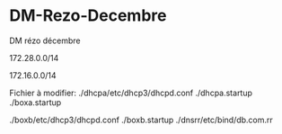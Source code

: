 # DM-Rezo-Decembre
DM rézo décembre

172.28.0.0/14

172.16.0.0/14




Fichier à modifier:
./dhcpa/etc/dhcp3/dhcpd.conf
./dhcpa.startup
./boxa.startup

./boxb/etc/dhcp3/dhcpd.conf
./boxb.startup
./dnsrr/etc/bind/db.com.rr
